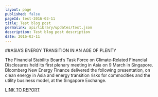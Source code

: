 ```yaml
---
layout: page
published: false 
pageId: test-2016-03-11
title: Test blog post
permalink: api/library/updates/test.json
description: Test blog post description
date: 2016-03-11
---
```


##ASIA’S ENERGY TRANSITION IN AN AGE OF PLENTY

The Financial Stability Board’s Task Force on Climate-Related Financial Disclosures held its first plenary meeting in Asia on 9 March in Singapore. Bloomberg New Energy Finance delivered the following presentation, on clean energy in Asia and energy transition risks for commodities and the utility business model, at the Singapore Exchange.

[LINK TO REPORT](https://data.bloomberglp.com/bnef/sites/4/2016/03/BNEF_2016-03-09-FSB-TCFD-Singapore_presentation_final.pdf)
